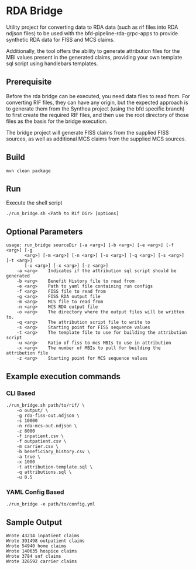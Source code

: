 # RDA Bridge
Utility project for converting data to RDA data (such as rif files into RDA ndjson files) to be used with the
bfd-pipeline-rda-grpc-apps to provide synthetic RDA data for FISS and MCS claims.

Additionally, the tool offers the ability to generate attribution files for the MBI values present in the
generated claims, providing your own template sql script using handlebars templates.

## Prerequisite
Before the rda bridge can be executed, you need data files to read from.  For converting RIF files, they can have any
origin, but the expected approach is to generate them from the Synthea project (using the bfd specific branch) to first
create the required RIF files, and then use the root directory of those files as the basis for the bridge execution.

The bridge project will generate FISS claims from the supplied FISS sources, as well as additional MCS claims from the
supplied MCS sources.

## Build
```shell
mvn clean package
```

## Run
Execute the shell script
```shell
./run_bridge.sh <Path to Rif Dir> [options]
```

## Optional Parameters
```
usage: run_bridge sourceDir [-a <arg>] [-b <arg>] [-e <arg>] [-f <arg>] [-g
       <arg>] [-m <arg>] [-n <arg>] [-o <arg>] [-q <arg>] [-s <arg>] [-t <arg>]
       [-u <arg>] [-x <arg>] [-z <arg>]
    -a <arg>    Indicates if the attribution sql script should be generated
    -b <arg>    Benefit History file to read from
    -e <arg>    Path to yaml file containing run configs
    -f <arg>    FISS file to read from
    -g <arg>    FISS RDA output file
    -m <arg>    MCS file to read from
    -n <arg>    MCS RDA output file
    -o <arg>    The directory where the output files will be written to.
    -q <arg>    The attribution script file to write to
    -s <arg>    Starting point for FISS sequence values
    -t <arg>    The template file to use for building the attribution script
    -u <arg>    Ratio of fiss to mcs MBIs to use in attribution
    -x <arg>    The number of MBIs to pull for building the attribution file
    -z <arg>    Starting point for MCS sequence values
```

## Example execution commands
### CLI Based
```shell
./run_bridge.sh path/to/rif/ \
    -o output/ \
    -g rda-fiss-out.ndjson \
    -s 10000
    -n rda-mcs-out.ndjson \
    -z 8000
    -f inpatient.csv \
    -f outpatient.csv \
    -m carrier.csv \
    -b beneficiary_history.csv \
    -a true \
    -x 1000
    -t attribution-template.sql \
    -q attributions.sql \
    -u 0.5
```

### YAML Config Based
```shell
./run_bridge -e path/to/config.yml
```

## Sample Output

```
Wrote 43214 inpatient claims
Wrote 391498 outpatient claims
Wrote 54940 home claims
Wrote 140635 hospice claims
Wrote 3784 snf claims
Wrote 326592 carrier claims
```